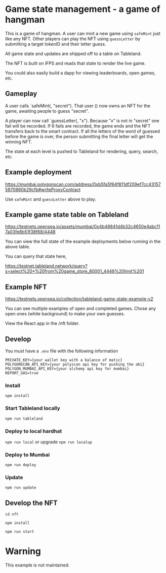 # Game state management - a game of hangman

This is a game of hangman. A user can mint a new game using `safeMint` just like any NFT. Other players can play the NFT using `guessLetter` by submitting a target tokenID and their letter guess. 

All game state and updates are shipped off to a table on Tableland. 

The NFT is built on IFPS and reads that state to render the live game. 

You could also easily build a dapp for viewing leaderboards, open games, etc. 

## Gameplay

A user calls `safeMint(<addr>, "secret"). That user (<addr>) now owns an NFT for the game, awaiting people to guess "secret".

A player can now call `guessLetter(<tokenId>, "x"). Because "x" is not in "secret" one fail will be recorded. If 6 fails are recorded, the game ends and the NFT transfers back to the smart contract. If all the letters of the word of guessed before the game is over, the person submitting the final letter will get the winning NFT.

The state at each level is pushed to Tableland for rendering, query, search, etc. 

## Example deployment

https://mumbai.polygonscan.com/address/0xb5fa5f64f811df209ef7cc431575870860b29cfb#writeProxyContract

Use `safeMint` and `guessLetter` above to play.

## Example game state table on Tableland

https://testnets.opensea.io/assets/mumbai/0x4b48841d4b32c4650e4abc117a03fe8b51f38f68/4448

You can view the full state of the example deployments below running in the above table. 

You can query that state here,

https://testnet.tableland.network/query?s=select%20*%20from%20game_store_80001_4448%20limit%201

## Example NFT

https://testnets.opensea.io/collection/tableland-game-state-example-v2

You can see multiple examples of open and completed games. Chose any open ones (white background) to make your own guesses. 

View the React app in the /nft folder.

## Develop

You must have a `.env` file with the following information

```
PRIVATE_KEY={your wallet key with a balance of matic}
POLYGONSCAN_API_KEY={your polyscan api key for pushing the abi}
POLYGON_MUMBAI_API_KEY={your alchemy api key for mumbai}
REPORT_GAS=true
```

### Install

`npm install`

### Start Tableland locally

`npm run tableland`

### Deploy to local hardhat

`npm run local` or upgrade `npm run localup`

### Deploy to Mumbai

`npm run deploy`

### Update

`npm run update`

## Develop the NFT

`cd nft`

`npm install`

`npm run start`

# Warning

This example is not maintained.
